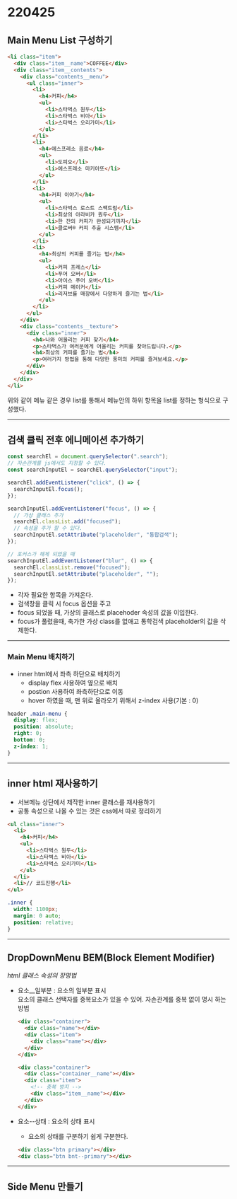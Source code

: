 # 220425

## Main Menu List 구성하기

```html
<li class="item">
  <div class="item__name">COFFEE</div>
  <div class="item__contents">
    <div class="contents__menu">
      <ul class="inner">
        <li>
          <h4>커피</h4>
          <ul>
            <li>스타벅스 원두</li>
            <li>스타벅스 비아</li>
            <li>스타벅스 오리가미</li>
          </ul>
        </li>
        <li>
          <h4>에스프레소 음료</h4>
          <ul>
            <li>도피오</li>
            <li>에스프레소 마키아또</li>
          </ul>
        </li>
        <li>
          <h4>커피 이야기</h4>
          <ul>
            <li>스타벅스 로스트 스팩트럼</li>
            <li>최상의 아라비카 원두</li>
            <li>한 잔의 커피가 완성되기까지</li>
            <li>클로버® 커피 추출 시스템</li>
          </ul>
        </li>
        <li>
          <h4>최상의 커피를 즐기는 법</h4>
          <ul>
            <li>커피 프레스</li>
            <li>푸어 오버</li>
            <li>아이스 푸어 오버</li>
            <li>커피 메이커</li>
            <li>리저브를 매장에서 다양하게 즐기는 법</li>
          </ul>
        </li>
      </ul>
    </div>
    <div class="contents__texture">
      <div class="inner">
        <h4>나와 어울리는 커피 찾기</h4>
        <p>스타벅스가 여러분에게 어울리는 커피를 찾아드립니다.</p>
        <h4>최상의 커피를 즐기는 법</h4>
        <p>여러가지 방법을 통해 다양한 풍미의 커피를 즐겨보세요.</p>
      </div>
    </div>
  </div>
</li>
```

위와 같이 메뉴 같은 경우 list를 통해서 메뉴안의 하위 항목을 list를 정하는 형식으로 구성했다.

---

## 검색 클릭 전후 에니메이션 추가하기

```js
const searchEl = document.querySelector(".search");
// 자손관계를 js에서도 지정할 수 있다.
const searchInputEl = searchEl.querySelector("input");

searchEl.addEventListener("click", () => {
  searchInputEl.focus();
});

searchInputEl.addEventListener("focus", () => {
  // 가상 클래스 추가
  searchEl.classList.add("focused");
  // 속성을 추가 할 수 있다.
  searchInputEl.setAttribute("placeholder", "통합검색");
});

// 포커스가 해제 되었을 때
searchInputEl.addEventListener("blur", () => {
  searchEl.classList.remove("focused");
  searchInputEl.setAttribute("placeholder", "");
});
```

- 각자 필요한 항목을 가져온다.
- 검색창을 클릭 시 focus 옵션을 주고
- focus 되었을 때, 가상의 클래스로 placehoder 속성의 값을 이입한다.
- focus가 풀렸을때, 축가한 가상 class를 없애고 통학검색 placeholder의 값을 삭제한다.

---

### Main Menu 배치하기

- inner html에서 좌측 하단으로 배치하기
  - display flex 사용하여 옆으로 배치
  - postion 사용하여 좌측하단으로 이동
  - hover 하였을 때, 맨 위로 올라오기 위해서 z-index 사용(기본 : 0)

```css
header .main-menu {
  display: flex;
  position: absolute;
  right: 0;
  bottom: 0;
  z-index: 1;
}
```

---

## inner html 재사용하기

- 서브메뉴 상단에서 제작한 inner 클래스를 재사용하기
- 공통 속성으로 나올 수 있는 것은 css에서 따로 정리하기

```html
<ul class="inner">
  <li>
    <h4>커피</h4>
    <ul>
      <li>스타벅스 원두</li>
      <li>스타벅스 비아</li>
      <li>스타벅스 오리가미</li>
    </ul>
  </li>
  <li>// 코드진행</li>
</ul>
```

```css
.inner {
  width: 1100px;
  margin: 0 auto;
  position: relative;
}
```

---

## DropDownMenu BEM(Block Element Modifier)

_html 클래스 속성의 장명법_

- 요소\_\_일부분 : 요소의 일부분 표시  
  요소의 클래스 선택자를 중복요소가 있을 수 있어. 자손관계를 중복 없이 명시 하는 방법

  ```html
  <div class="container">
    <div class="name"></div>
    <div class="item">
      <div class="name"></div>
    </div>
  </div>

  <div class="container">
    <div class="container__name"></div>
    <div class="item">
      <!-- 중복 방지 -->
      <div class="item__name"></div>
    </div>
  </div>
  ```

- 요소--상태 : 요소의 상태 표시

  - 요소의 상태를 구분하기 쉽게 구분한다.

  ```html
  <div class="btn primary"></div>
  <div class="btn bnt--primary"></div>
  ```

---

## Side Menu 만들기
